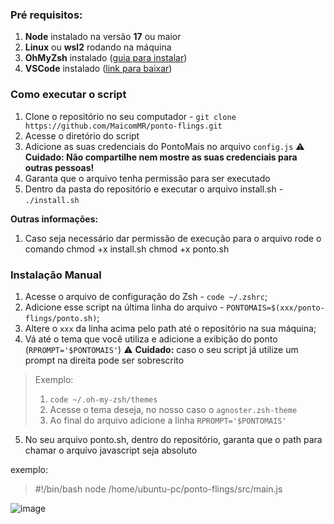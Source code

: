 
  

### Pré requisitos:

  

1.  **Node** instalado na versão **17** ou maior
2. **Linux** ou **wsl2** rodando na máquina
3. **OhMyZsh** instalado ([guia para instalar](https://gist.github.com/MaicomMR/b436ae8f454f1d5a8109353eb027ebc8))
4. **VSCode** instalado ([link para baixar](https://code.visualstudio.com/))

### Como executar o script
1. Clone o repositório no seu computador - `git clone https://github.com/MaicomMR/ponto-flings.git`
2. Acesse o diretório do script
3. Adicione as suas credenciais do PontoMais no arquivo `config.js`
	 :warning: **Cuidado: Não compartilhe nem mostre as suas credenciais para outras pessoas!**
4. Garanta que o arquivo tenha permissão para ser executado
4. Dentro da pasta do repositório e executar o arquivo install.sh - `./install.sh`

  

**Outras informações:**

1. Caso seja necessário dar permissão de execução para o arquivo rode o comando
chmod +x install.sh
chmod +x ponto.sh


### Instalação Manual
1. Acesse o arquivo de configuração do Zsh - `code ~/.zshrc`;
2. Adicione esse script na última linha do arquivo - `PONTOMAIS=$(xxx/ponto-flings/ponto.sh)`;
3. Altere o `xxx` da linha acima pelo path até o repositório na sua máquina;
4. Vá até o tema que você utiliza e adicione a exibição do ponto (`RPROMPT='$PONTOMAIS'`)
	 :warning: **Cuidado:** caso o seu script já utilize um prompt na direita pode ser sobrescrito
> Exemplo:
> 1. `code ~/.oh-my-zsh/themes` 
> 1. Acesse o tema deseja, no nosso caso o `agnoster.zsh-theme`
> 1. Ao final do arquivo adicione a linha `RPROMPT='$PONTOMAIS'`
5. No seu arquivo ponto.sh, dentro do repositório, garanta que o path para chamar o arquivo javascript seja absoluto

exemplo:
> #!/bin/bash
> node  /home/ubuntu-pc/ponto-flings/src/main.js



![image](https://github.com/MaicomMR/ponto-flings/assets/12571488/988fdeb9-b601-4e66-9775-392adcdaf059)
